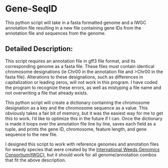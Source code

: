 # Gene-SeqID
This python script will take in a fasta formatted genome and a IWGC annotation file resulting in a new file containing gene IDs from the annotation file and sequences from the genome. 

## Detailed Description:

This script requires an annotation file in gff3 file format, and its corresponding genome as a fasta file. These files must contain identical chromosome designations (ie Chr00 in the annotation file and >Chr00 in the fasta file). Alterations to these designations, such as differences in capitalization or leading zeros, will not work in this program. I have coded the program to recognize these errors, as well as mistyping a file name and not overwriting a file that already exists. 

This python script will create a dictionary containing the chromosome designation as a key and the chromosome sequence as a value. This obviously takes a fair bit of memory, but it was the easiest way for me to get this to work. I’d like to optimize this in the future if I can. Once the dictionary is made it loops over the annotation file line by line, saves each field as a tuple, and prints the gene ID, chromosome, feature length, and gene sequence to the new file. 

I designed this script to work with reference genomes and annotation files for weedy species that were created by the [International Weeds Genomics Consortium(IWGC)](https://www.weedgenomics.org/), but it should work for all genome/annotation combos that fit the above description. 
